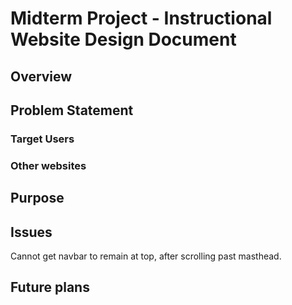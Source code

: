 # Midterm Project - Instructional Website Design Document
## Overview

## Problem Statement
### Target Users
### Other websites

## Purpose


## Issues

Cannot get navbar to remain at top, after scrolling past masthead.
## Future plans